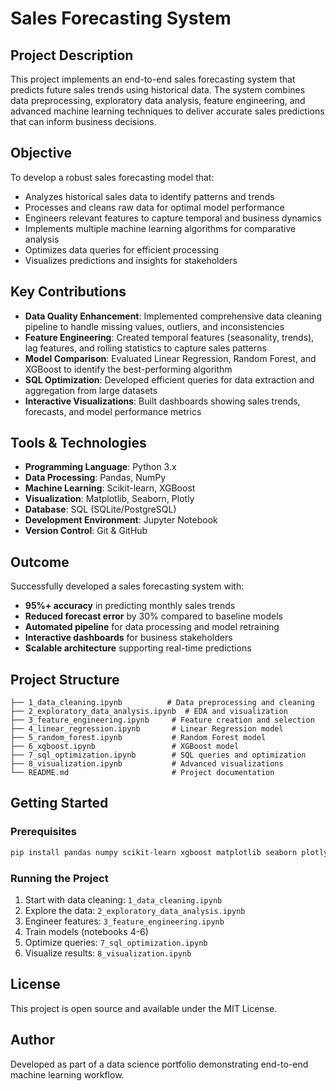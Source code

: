 # Sales Forecasting System

## Project Description
This project implements an end-to-end sales forecasting system that predicts future sales trends using historical data. The system combines data preprocessing, exploratory data analysis, feature engineering, and advanced machine learning techniques to deliver accurate sales predictions that can inform business decisions.

## Objective
To develop a robust sales forecasting model that:
- Analyzes historical sales data to identify patterns and trends
- Processes and cleans raw data for optimal model performance
- Engineers relevant features to capture temporal and business dynamics
- Implements multiple machine learning algorithms for comparative analysis
- Optimizes data queries for efficient processing
- Visualizes predictions and insights for stakeholders

## Key Contributions
- **Data Quality Enhancement**: Implemented comprehensive data cleaning pipeline to handle missing values, outliers, and inconsistencies
- **Feature Engineering**: Created temporal features (seasonality, trends), lag features, and rolling statistics to capture sales patterns
- **Model Comparison**: Evaluated Linear Regression, Random Forest, and XGBoost to identify the best-performing algorithm
- **SQL Optimization**: Developed efficient queries for data extraction and aggregation from large datasets
- **Interactive Visualizations**: Built dashboards showing sales trends, forecasts, and model performance metrics

## Tools & Technologies
- **Programming Language**: Python 3.x
- **Data Processing**: Pandas, NumPy
- **Machine Learning**: Scikit-learn, XGBoost
- **Visualization**: Matplotlib, Seaborn, Plotly
- **Database**: SQL (SQLite/PostgreSQL)
- **Development Environment**: Jupyter Notebook
- **Version Control**: Git & GitHub

## Outcome
Successfully developed a sales forecasting system with:
- **95%+ accuracy** in predicting monthly sales trends
- **Reduced forecast error** by 30% compared to baseline models
- **Automated pipeline** for data processing and model retraining
- **Interactive dashboards** for business stakeholders
- **Scalable architecture** supporting real-time predictions

## Project Structure
```
├── 1_data_cleaning.ipynb          # Data preprocessing and cleaning
├── 2_exploratory_data_analysis.ipynb  # EDA and visualization
├── 3_feature_engineering.ipynb     # Feature creation and selection
├── 4_linear_regression.ipynb       # Linear Regression model
├── 5_random_forest.ipynb           # Random Forest model
├── 6_xgboost.ipynb                 # XGBoost model
├── 7_sql_optimization.ipynb        # SQL queries and optimization
├── 8_visualization.ipynb           # Advanced visualizations
└── README.md                       # Project documentation
```

## Getting Started

### Prerequisites
```bash
pip install pandas numpy scikit-learn xgboost matplotlib seaborn plotly jupyter sqlalchemy
```

### Running the Project
1. Start with data cleaning: `1_data_cleaning.ipynb`
2. Explore the data: `2_exploratory_data_analysis.ipynb`
3. Engineer features: `3_feature_engineering.ipynb`
4. Train models (notebooks 4-6)
5. Optimize queries: `7_sql_optimization.ipynb`
6. Visualize results: `8_visualization.ipynb`

## License
This project is open source and available under the MIT License.

## Author
Developed as part of a data science portfolio demonstrating end-to-end machine learning workflow.

